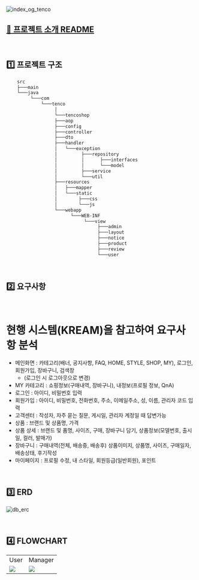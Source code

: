 ![index_og_tenco](https://user-images.githubusercontent.com/124985978/235557646-7d522796-0516-4f3b-b931-d435d2c805fa.png)
## [👋 프로젝트 소개 README](https://github.com/moon335/tenco_shop_project/wiki/%ED%94%84%EB%A1%9C%EC%A0%9D%ED%8A%B8-%EC%86%8C%EA%B0%9C-README)
<br>

## 1️⃣ 프로젝트 구조

```bash
    src   
    ├───main  
    └───java
         └───com
             └───tenco
                  │   
                  └───tencoshop
                  ├───aop
                  ├───config
                  ├───controller
                  ├───dto
                  ├───handler
                  │   └───exception     
                  │         ├───repository
                  │         │      ├───interfaces
                  │         │      └───model
                  │         ├───service
                  │         └───util 
                  ├───resources
                  │   ├───mapper
                  │   └───static
                  │        ├───css
                  │        └───js
                  └───webapp
                        └───WEB-INF
                             └───view
                                  ├───admin
                                  ├───layout
                                  ├───notice
                                  ├───product
                                  ├───review
                                  └───user  
```

<br>

## 2️⃣ 요구사항

<br>


# 현행 시스템(KREAM)을 참고하여 요구사항 분석
* 메인화면 : 카테고리(배너, 공지사항, FAQ, HOME, STYLE, SHOP, MY), 로그인, 회원가입, 장바구니, 검색창
  * (로그인 시 로그아웃으로 변경)
* MY 카테고리 : 쇼핑정보(구매내역, 장바구니), 내정보(프로필 정보, QnA)
* 로그인 : 아이디, 비밀번호 입력
* 회원가입 : 아이디, 비밀번호, 전화번호, 주소, 이메일주소, 성, 이름, 관리자 코드 입력
* 고객센터 : 작성자, 자주 묻는 질문, 게시일, 관리자 계정일 때 답변가능
* 상품 : 브랜드 및 상품명, 가격
* 상품 상세 : 브랜드 및 품명, 사이즈, 구매, 장바구니 담기, 상품정보(모델번호, 출시일, 컬러, 발매가)
* 장바구니 : 구매내역(전체, 배송중, 배송후) 상품이미지, 상품명, 사이즈, 구매일자, 배송상태, 후기작성
* 마이페이지 : 프로필 수정, 내 스타일, 회원등급(일반회원), 포인트




<br>

## 3️⃣ ERD

![db_erc](https://user-images.githubusercontent.com/124985978/235618173-1603b9b3-33a4-430c-a872-132f665edb0d.png)

<br>

## 4️⃣ FLOWCHART
<table>
<tr>
<td>User</td>
<td>Manager</td>
</tr>
<tr>
<td><img src="https://user-images.githubusercontent.com/124985978/235823234-d976fc6a-ef5f-4a89-a813-5832198d7d0b.jpg"></td>
<td><img src="https://user-images.githubusercontent.com/124985978/235823280-f5a47a40-f2d6-4eec-9315-9fcbee4052b3.jpg"></td>
</tr>
</table>
